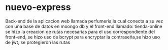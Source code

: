 # nuevo-express

Back-end de la aplicacion web llamada perfumeria,la cual conecta a su vez con una base de datos en moongo db y el front-end llamado: tienda-online
se hizo la creacion de rutas necesarias para el uso correspondiente del front-end, se hizo uso de bcrypt para encryptar la contraseña,se hizo uso de jwt, se protegieron las rutas
